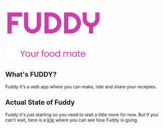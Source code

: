 ![Fuddy Logo](/src/assets/logo/fuddyPriExt.svg)

## What's FUDDY?
Fuddy it's a web app where you can make, rate and share your recepies.

## Actual State of Fuddy
Fuddy it's just starting so you need to wait a little more for now. But if you can't wait, here is a <a href="http://fuddy-ad407.web.app/" target="_blank">link</a> where you can see how Fuddy is going.

